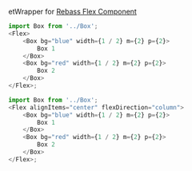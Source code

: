 etWrapper for [Rebass Flex Component](https://rebassjs.org/flex)

```js
import Box from '../Box';
<Flex>
    <Box bg="blue" width={1 / 2} m={2} p={2}>
        Box 1
    </Box>
    <Box bg="red" width={1 / 2} m={2} p={2}>
        Box 2
    </Box>
</Flex>;
```

```js
import Box from '../Box';
<Flex alignItems="center" flexDirection="column">
    <Box bg="blue" width={1 / 2} m={2} p={2}>
        Box 1
    </Box>
    <Box bg="red" width={1 / 2} m={2} p={2}>
        Box 2
    </Box>
</Flex>;
```
